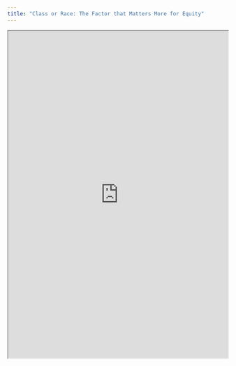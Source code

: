 ```yaml
---
title: "Class or Race: The Factor that Matters More for Equity"
---
```



<iframe height="750" width="100%" src="https://ewelton.github.io/ktest/wiki.html#Class%20or%20Race:%20The%20Factor%20that%20Matters%20More%20for%20Equity"></iframe>
